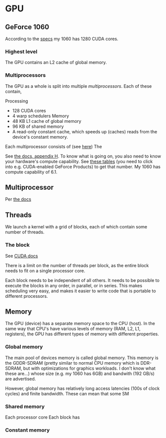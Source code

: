 # GPU


## GeForce 1060 

According to the [specs](https://www.geforce.com/hardware/desktop-gpus/geforce-gtx-1060/specifications) my 1060 has 1280 CUDA cores.

### Highest level

The GPU contains an L2 cache of global memory. 

### Multiprocessors

The GPU as a whole is split into multiple *multiprocessors*. Each of these contain,

Processing
* 128 CUDA cores
* 4 warp schedulers
Memory
* 48 KB L1 cache of global memory
* 96 KB of shared memory
* A read-only constant cache, which speeds up (caches) reads from the device's constant memory.


Each multiprocessor consists of (see [here](https://docs.nvidia.com/cuda/cuda-c-programming-guide/#compute-capability-6-x)) 
The 

See [the docs, appendix H](https://docs.nvidia.com/cuda/cuda-c-programming-guide/index.html#compute-capabilities). To know what is going on, you also need to know your hardware's compute capability. See [these tables](https://developer.nvidia.com/cuda-gpus#compute) (you need to click into e.g. CUDA-enabled GeForce Products) to get that number.
My 1060 has compute capability of 6.1.

## Multiprocessor

Per [the docs](https://docs.nvidia.com/cuda/cuda-c-programming-guide/#compute-capability-6-x)

## Threads

We launch a kernel with a grid of blocks, each of which contain some number of threads.

### The block

See [CUDA docs](https://docs.nvidia.com/cuda/cuda-c-programming-guide/#thread-hierarchy)

There is a limit on the number of threads per block, as the entire block needs to fit on a single processor core.

Each block needs to be independent of all others. It needs to be possible to execute the blocks in any order, in parallel, or in series. This makes scheduling very easy, and makes it easier to write code that is portable to different processors.

## Memory

The GPU (device) has a separate memory space to the CPU (host). In the same way that CPU's have various levels of memory (RAM, L2, L1, registers), the GPU has different types of memory with different properties.


### Global memory

The main pool of devices memory is called global memory. This memory is the GDDR-SDRAM (pretty similar to normal CPU memory which is DDR-SDRAM, but with optimizations for graphics workloads. I don't know what these are...) whose size (e.g. my 1060 has 6GB) and bandwith (192 GB/s) are advertised.

However, global memory has relatively long access latencies (100s of clock cycles) and finite bandwidth. These can mean that some SM

### Shared memory

Each processor core
Each block has 




### Constant memory

